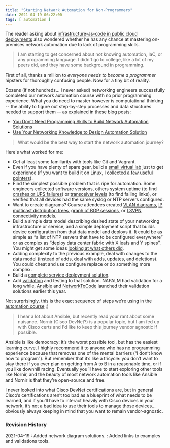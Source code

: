 ```yaml
---
title: "Starting Network Automation for Non-Programmers"
date: 2021-04-19 06:22:00
tags: [ automation ]
---
```

The reader asking about [infrastructure-as-code in public cloud deployments](/2021/04/starting-infrastructure-code.html) also wondered whether he has any chance at mastering on-premises network automation due to lack of programming skills.

> I am starting to get concerned about not knowing automation, IaC, or any programming language. I didn't go to college, like a lot of my peers did, and they have some background in programming.

First of all, thanks a million to *everyone needs to become a programmer* hipsters for thoroughly confusing people. Now for a tiny bit of reality.
<!--more-->
Dozens (if not hundreds… I never asked) networking engineers successfully completed our network automation course with no prior programming experience. What you do need to master however is computational thinking -- the ability to figure out step-by-step processes and data structures needed to support them -- as explained in these blog posts:

* [You Don’t Need Programming Skills to Build Network Automation Solutions](https://blog.ipspace.net/2016/12/you-dont-need-programming-skills-to.html)
* [Use Your Networking Knowledge to Design Automation Solution](https://blog.ipspace.net/2017/05/use-your-networking-knowledge-to-design.html)

> What would be the best way to start the network automation journey?

Here's what worked for me:

* Get at least some familiarity with tools like Git and Vagrant.
* Even if you have plenty of spare gear, build a [small virtual lab](https://blog.ipspace.net/2021/04/exercise-build-network-automation-lab.html) just to get experience (if you want to build it on Linux, I [collected a few useful pointers](https://netsim-tools.readthedocs.io/en/latest/install.html#building-a-libvirt-based-lab)).
* Find the simplest possible problem that is ripe for automation. Some engineers collected software versions, others system uptime (to find [crashes or UPS failures](https://blog.ipspace.net/2017/04/network-automation-is-much-more-than.html)) or [transceiver levels](https://github.com/steve-krause/netauto-class/tree/master/transciever_report) (to find failing links), or verified that all devices had the same syslog or NTP servers configured.
* Want to create diagrams? Course attendees created [VLAN diagrams](https://blog.ipspace.net/2017/11/create-vlan-map-from-network.html), [IP multicast distribution trees](https://blog.ipspace.net/2017/12/create-ip-multicast-tree-graphs-from.html), [graph of BGP sessions](https://github.com/ctopher78/network-automation-course/tree/master/Homework2), or [L3VPN connectivity models](https://github.com/pke11y/net-auto-sol/blob/master/summary-report/blog/parse_cisco_pyats.md).
* Build a simple data model describing desired state of your networking infrastructure or service, and a simple deployment script that builds device configuration from that data model and deploys it. It could be as simple as “a list of NTP servers that have to be configured everywhere” or as complex as “deploy data center fabric with X leafs and Y spines”. You might get some ideas [looking at what others did](https://www.ipspace.net/NetAutSol/Solutions). 
* Adding complexity to the previous example, deal with changes to the data model (instead of adds, deal with adds, updates, and deletions). You could cheat and use configure replace or do something more complex.
* Build a [complete service deployment solution](https://theworldsgonemad.net/2021/automate-dc-pt1/).
* Add [validation](https://github.com/johnsondnz/ipspace-validation-example/blob/master/README.md) and testing to that solution. NAPALM had validation for a long while, [Ansible](https://blog.ipspace.net/2021/03/ansible-validation.html) and [NetworkToCode](https://blog.ipspace.net/2021/03/schema-enforcer.html) launched their validation solutions earlier this year.

Not surprisingly, this is the exact sequence of steps we’re using in the [automation course](https://www.ipspace.net/Building_Network_Automation_Solutions) ;)

> I hear a lot about Ansible, but recently read your rant about some nuisance. Nornir (Cisco DevNet?) is a popular topic, but I am fed up with Cisco certs and I'd like to keep this journey vendor agnostic if possible.

Ansible is like democracy: it’s the worst possible tool, but has the easiest learning curve. I highly recommend it to anyone who has no programming experience because that removes one of the mental barriers (“I don’t know how to program”). But remember that it’s like a tricycle: you don’t want to stay there if you ever plan on getting from A to B in a reasonable time, or if you like downhill racing. Eventually you’ll have to start exploring other tools like Nornir, and the beauty of most network automation tools like Ansible and Nornir is that they’re open-source and free.

I never looked into what Cisco DevNet certifications are, but in general Cisco’s certifications aren’t too bad as a blueprint of what needs to be learned, and if you’ll have to interact heavily with Cisco devices in your network, it’s not a bad idea to use their tools to manage those devices… obviously always keeping in mind that you want to remain vendor-agnostic.

### Revision History

2021-04-19
: Added network diagram solutions.
: Added links to examples and validations tools.
